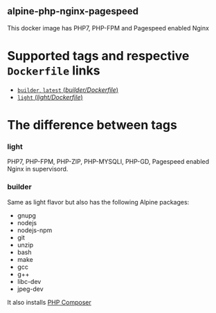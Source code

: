 ## alpine-php-nginx-pagespeed ##

This docker image has PHP7, PHP-FPM and Pagespeed enabled Nginx

# Supported tags and respective `Dockerfile` links

-	[`builder`, `latest` (*builder/Dockerfile*)](https://github.com/escaleseo/alpine-php-nginx-pagespeed/blob/development/builder/Dockerfile)
-	[`light` (*light/Dockerfile*)](https://github.com/escaleseo/alpine-php-nginx-pagespeed/blob/development/light/Dockerfile)

# The difference between tags

### light

PHP7, PHP-FPM, PHP-ZIP, PHP-MYSQLI, PHP-GD, Pagespeed enabled Nginx in supervisord.

### builder

Same as light flavor but also has the following Alpine packages:
- gnupg
- nodejs
- nodejs-npm
- git
- unzip
- bash
- make
- gcc
- g++
- libc-dev
- jpeg-dev

It also installs [PHP Composer](https://getcomposer.org/)
